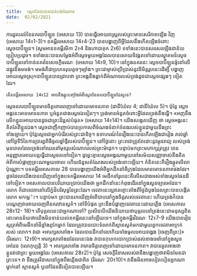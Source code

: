 ```yaml
---
title:  ស្តេចដែលបានបាត់បង់អំណាច
date:  02/02/2021
---
```


ការដួលរលំនៃនគរបាប៊ីឡូន (អេសាយ 13) បានធ្វើអោយរាស្រ្តរបស់ព្រះមានសេរីភាពឡើង វិញ (អេសាយ 14៖1-3)។ ខគម្ពីរអេសាយ 14៖4-23 បានបង្ហាញពីអ្វីដែលនឹងកើតឡើងចំពោះ ស្តេចបាប៊ីឡូន។ (សូមអានខគម្ពីរមីកា 2៖4 និងហាបាគុក 2៖6) ខទាំងនេះបានសរសេរឡើងជាន័យ ប្រៀបប្រដូច។ ខទាំងនេះបានសម្តែងអំពីស្តេចមួយអង្គដែលបានសោយទិវង្គតទៅដោយស្វាគមន៍ស្តេច បាប៊ីឡូនទៅកាន់នគរនៃសេចក្តីមរណៈ (អេសាយ 14៖9, 10)។ នៅក្នុងនគរនេះ ស្តេចបាប៊ីឡូនផ្ទំនៅលើដង្កូវនិងមមង់។ មមង់គឺជាប្រភេទរុយតូចៗម្យ៉ាង។ ព្រះជាម្ចាស់ប្រើប្រាស់នូវនិមិត្តរូបនេះដើម្បី បង្ហាញអោយស្តេចស្រុកបាប៊ីឡូនបានជ្រាបថា ព្រះអង្គនឹងធ្លាក់ពីអំណាចរបស់ទ្រង់ដូចជាស្តេចផ្សេងៗ ទៀតដែរ។

`តើខគម្ពីរអេសាយ 14៖12 អាចនឹងឆ្លុះបញ្ចាំងអំពីស្តេចនៃនគរបាប៊ីឡូនដែរឬទេ?`

ស្តេចនគរបាប៊ីឡូនមានចិត្តពោរពេញទៅដោយមោទនភាព (ដានីយ៉ែល 4; ដានីយ៉ែល 5)។ ប៉ុន្តែ ស្តេចអង្គនេះមានមោទនភាព ឬអំនួតជាងស្តេចឯទៀតៗ។ ទ្រង់មានអំនួតចំពោះអ្វីដែលទ្រង់នឹងធ្វើ។ «អញនឹងលើកខ្លួនអោយបានដូចជាព្រះដ៏ខ្ពស់បំផុត» (អេសាយ 14៖14)។ យើងសង្កេតឃើញ ថា ស្តេចអង្គនេះគិតតែពីខ្លួនឯង។ ស្តេចជាញឹកញាប់បានប្រកាសពីចំណងទំនាក់ទំនងរបស់ខ្លួនជាមួយនឹងព្រះទាំងឡាយ។ ប៉ុន្តែស្តេចជាអ្នកបំរើរបស់ព្រះជានិច្ច។ ឧទាហរណ៍នៃរឿងនេះបានកើតឡើងជារៀង រាល់ឆ្នាំនៅថ្ងៃទី5នៃការប្រារព្ធពិធីចូលឆ្នាំថ្មីរបស់បាប៊ីឡូន។ នៅថ្ងៃនោះ ព្រះរាជាត្រូវតែដោះនូវម្កុដរាជ្យ របស់ទ្រង់មុនពេលដែលទ្រង់ទៅឈរនៅមុខរូបសំណាករបស់ព្រះម៉ាដុក។ បន្ទាប់មកព្រះមហាក្សត្រត្រូវ បានអនុញ្ញាតអោយបន្តធ្វើជាស្តេចតទៅទៀត។ ដូច្នេះគ្មានស្តេចអង្គណាមួយនៅសម័យសញ្ញាចាស់នឹងគិតអំពីការបំផ្លាញព្រះណាមួយចោល ហើយជំនួសតំណែងរបស់ទ្រង់នោះឡើយ។ គំនិតនេះគឺរឿងឆ្កួតលីលា ប៉ុណ្ណោះ។ បទគម្ពីរអេសេគាល 28 បានបង្ហាញយើងអំពីអ្នកដឹកនាំទីក្រុងដែលមានមោទនភាពផងដែរ។ ដូចដែលយើងបានឃើញនៅក្នុងបទគម្ពីរអេសាយ 14 មេដឹកនាំរូបនេះគឺលើសជាងអស់ទាំងស្តេចផែនដីទៅទៀត។ អេសេគាលបានបរិយាយប្រាប់យើងថា អ្នកដឹកនាំនេះកំពុងដើរនៅក្នុងសួនច្បារអេដែន។ លោក ក៏ជាទេវតានៅលើភ្នំដ៏បរិសុទ្ធនៃព្រះដែរ។ ទេវតានេះល្អឥតខ្ចោះតាំងពីថ្ងៃដំបូងដែលព្រះបានបង្កើតលោក មកម្លេ៉ះ។ បន្ទាប់មក ព្រះបានរកឃើញអំពើបាបនៅក្នុងចិត្តរបស់ទេវតានេះ ហើយទ្រង់ក៏បានបណ្តេញវាអោយចេញពីនគរឋានសួគ៌។ នៅទីបំផុត ព្រះនឹងបំផ្លាញទេវតានេះដោយភ្លើង (អេសេគាល 28៖12- 18)។ តើបុគ្គលនេះជាអ្នកណាទៅ? ប្រសិនបើយើងនិយាយថាបុគ្គលនៅត្រង់នេះជាមនុស្សពិត នោះមានន័យថាយើងមិនទាន់យល់ខគម្ពីរនេះនៅឡើយទេ។ នៅក្នុងគម្ពីរវិវរណៈ 12៖7-9 យើងបានរៀន សូត្រអំពីមេដឹកនាំដ៏ខ្លាំងពូកែម្នាក់ ដែលត្រូវបានបោះទំលាក់ពីស្ថានសួគ៌មកជាមួយពួកទេវតាអាក្រក់របស់ លោក។ វាជា «អារក្សសាតាំង» ដែលបានដឹកនាំលោកិយទាំងមូលអោយវង្វេង [ចេញពីព្រះ]» (វិវរណះៈ 12៖9)។ អារក្សសាតាំងដដែលនេះឯង វាបានកុហកបោកប្រាស់ដល់នាងអេវ៉ានៅក្នុងសួនអេដែន (លោកុប្បត្តិ 3) ។ អារក្សសាតាំង វាមានចិត្តពេញទៅដោយមោទនភាព។ វាបានអួតអាងថា ខ្លួនវាជាព្រះ មួយអង្គដែរ (អេសេគាល 28៖2)។ ប៉ុន្តែ សេចក្តីវិនាសរបស់វានឹងបង្ហាញថាវាមិនមែនជាព្រះទេ។ វា នឹងត្រូវវិនាសនៅក្នុងបឹងភ្លើងជាពិត (វិវរណៈ 20៖10)។ វានឹងមិនអាចបៀតបៀនអ្នកណាម្នាក់នៅ ស្ថានសួគ៌ ឬនៅផែនដីទៀតបានឡើយ។